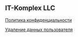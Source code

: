 ## IT-Komplex LLC

[Политика конфиденциальности](https://guides.github.com/features/mastering-markdown/)

[Удаление данных пользователя](https://guides.github.com/features/mastering-markdown/)
